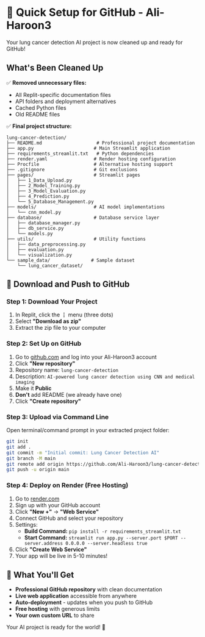# 🚀 Quick Setup for GitHub - Ali-Haroon3

Your lung cancer detection AI project is now cleaned up and ready for GitHub!

## What's Been Cleaned Up

✅ **Removed unnecessary files:**
- All Replit-specific documentation files
- API folders and deployment alternatives
- Cached Python files
- Old README files

✅ **Final project structure:**
```
lung-cancer-detection/
├── README.md                    # Professional project documentation
├── app.py                      # Main Streamlit application
├── requirements_streamlit.txt   # Python dependencies
├── render.yaml                 # Render hosting configuration
├── Procfile                    # Alternative hosting support
├── .gitignore                  # Git exclusions
├── pages/                      # Streamlit pages
│   ├── 1_Data_Upload.py
│   ├── 2_Model_Training.py
│   ├── 3_Model_Evaluation.py
│   ├── 4_Prediction.py
│   └── 5_Database_Management.py
├── models/                     # AI model implementations
│   └── cnn_model.py
├── database/                   # Database service layer
│   ├── database_manager.py
│   ├── db_service.py
│   └── models.py
├── utils/                      # Utility functions
│   ├── data_preprocessing.py
│   ├── evaluation.py
│   └── visualization.py
└── sample_data/               # Sample dataset
    └── lung_cancer_dataset/
```

## 📁 Download and Push to GitHub

### Step 1: Download Your Project
1. In Replit, click the **⋮** menu (three dots)
2. Select **"Download as zip"**
3. Extract the zip file to your computer

### Step 2: Set Up on GitHub
1. Go to [github.com](https://github.com) and log into your Ali-Haroon3 account
2. Click **"New repository"**
3. Repository name: `lung-cancer-detection`
4. Description: `AI-powered lung cancer detection using CNN and medical imaging`
5. Make it **Public**
6. **Don't** add README (we already have one)
7. Click **"Create repository"**

### Step 3: Upload via Command Line
Open terminal/command prompt in your extracted project folder:

```bash
git init
git add .
git commit -m "Initial commit: Lung Cancer Detection AI"
git branch -M main
git remote add origin https://github.com/Ali-Haroon3/lung-cancer-detection.git
git push -u origin main
```

### Step 4: Deploy on Render (Free Hosting)
1. Go to [render.com](https://render.com)
2. Sign up with your GitHub account
3. Click **"New +"** → **"Web Service"**
4. Connect GitHub and select your repository
5. Settings:
   - **Build Command:** `pip install -r requirements_streamlit.txt`
   - **Start Command:** `streamlit run app.py --server.port $PORT --server.address 0.0.0.0 --server.headless true`
6. Click **"Create Web Service"**
7. Your app will be live in 5-10 minutes!

## 🎉 What You'll Get

- **Professional GitHub repository** with clean documentation
- **Live web application** accessible from anywhere
- **Auto-deployment** - updates when you push to GitHub
- **Free hosting** with generous limits
- **Your own custom URL** to share

Your AI project is ready for the world! 🚀